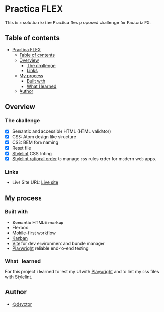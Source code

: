 # Practica FLEX

This is a solution to the Practica flex proposed challenge for Factoria F5.

## Table of contents

- [Practica FLEX](#practica-flex)
  - [Table of contents](#table-of-contents)
  - [Overview](#overview)
    - [The challenge](#the-challenge)
    - [Links](#links)
  - [My process](#my-process)
    - [Built with](#built-with)
    - [What I learned](#what-i-learned)
  - [Author](#author)

## Overview

### The challenge

- [x] Semantic and accessible HTML (HTML validator)
- [x] CSS: Atom design like structure
- [x] CSS: BEM forn naming
- [x] Reset file
- [x] [Stylelint](https://stylelint.io/) CSS linting
- [x] [Stylelint rational order](https://github.com/constverum/stylelint-config-rational-order) to manage css rules order
for modern web apps.
### Links

- Live Site URL: [Live site](https://646f1239cc726b14cbe26a8d--precious-dasik-6b08b7.netlify.app/)

## My process

### Built with

- Semantic HTML5 markup
- Flexbox
- Mobile-first workflow
- [Kanban](https://github.com/users/devctor/projects/6/views/1)
- [Vite](vitejs.dev) for dev environment and bundle manager
- [Playwright](https://playwright.dev/) reliable end-to-end testing 

### What I learned

For this project i learned to test my UI with [Playwright](https://playright.dev/) and to lint my css files with [Stylelint](https://stylelint.io/).

## Author
- [@devctor](https://github.com/devctor)

